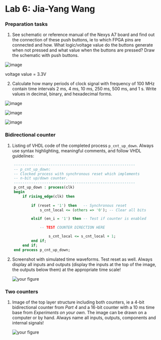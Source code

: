 # Lab 6: Jia-Yang Wang

### Preparation tasks
1. See schematic or reference manual of the Nexys A7 board and find out the connection of these push buttons, ie to which FPGA pins are connected and how. What logic/voltage value do the buttons generate when not pressed and what value when the buttons are pressed? Draw the schematic with push buttons.

![image](https://user-images.githubusercontent.com/99410896/158815074-867f3496-f0b5-490f-8332-bc14aa175be6.png)

voltage value = 3.3V

2. Calculate how many periods of clock signal with frequency of 100 MHz contain time intervals 2 ms, 4 ms, 10 ms, 250 ms, 500 ms, and 1 s. Write values in decimal, binary, and hexadecimal forms.

![image](https://user-images.githubusercontent.com/99410896/158815716-94116f4d-7570-4d28-949f-694e3f13fa57.png)

![image](https://user-images.githubusercontent.com/99410896/158815732-17cc365b-2295-4814-9345-baeffa56ed17.png)

![image](https://user-images.githubusercontent.com/99410896/158818252-2095f53c-56ee-4c71-bbe2-460e9b951dcc.png)




### Bidirectional counter

1. Listing of VHDL code of the completed process `p_cnt_up_down`. Always use syntax highlighting, meaningful comments, and follow VHDL guidelines:

```vhdl
    --------------------------------------------------------
    -- p_cnt_up_down:
    -- Clocked process with synchronous reset which implements
    -- n-bit up/down counter.
    --------------------------------------------------------
    p_cnt_up_down : process(clk)
    begin
        if rising_edge(clk) then
        
            if (reset = '1') then   -- Synchronous reset
                s_cnt_local <= (others => '0'); -- Clear all bits

            elsif (en_i = '1') then -- Test if counter is enabled

                -- TEST COUNTER DIRECTION HERE

                    s_cnt_local <= s_cnt_local + 1;
            end if;
        end if;
    end process p_cnt_up_down;
```

2. Screenshot with simulated time waveforms. Test reset as well. Always display all inputs and outputs (display the inputs at the top of the image, the outputs below them) at the appropriate time scale!

   ![your figure]()

### Two counters

1. Image of the top layer structure including both counters, ie a 4-bit bidirectional counter from *Part 4* and a 16-bit counter with a 10 ms time base from *Experiments on your own*. The image can be drawn on a computer or by hand. Always name all inputs, outputs, components and internal signals!

   ![your figure]()
